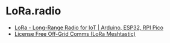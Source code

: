 # LoRa.radio
- [LoRa - Long-Range Radio for IoT | Arduino, ESP32, RPI Pico](https://youtu.be/YQ7aLHCTeeE)
- [License Free Off-Grid Comms (LoRa Meshtastic)](https://youtu.be/DumgHz56IjI)

